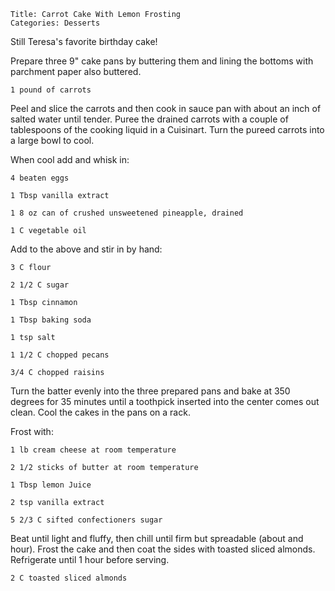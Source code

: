 ~~~ recipe-info
Title: Carrot Cake With Lemon Frosting
Categories: Desserts
~~~

Still Teresa's favorite birthday cake!

Prepare three 9" cake pans by buttering them and lining the bottoms with parchment paper also
buttered.

~~~ recipe-ingredients
1 pound of carrots
~~~

Peel and slice the carrots and then cook in sauce pan with about an inch of salted water
until tender.  Puree the drained carrots with a couple of tablespoons of the cooking liquid in a
Cuisinart.  Turn the pureed carrots into a large bowl to cool.

When cool add and whisk in:

~~~ recipe-ingredients
4 beaten eggs

1 Tbsp vanilla extract

1 8 oz can of crushed unsweetened pineapple, drained

1 C vegetable oil
~~~

Add to the above and stir in by hand:

~~~ recipe-ingredients
3 C flour

2 1/2 C sugar

1 Tbsp cinnamon

1 Tbsp baking soda

1 tsp salt

1 1/2 C chopped pecans

3/4 C chopped raisins
~~~

Turn the batter evenly into the three prepared pans and bake at 350 degrees for 35 minutes until a
toothpick inserted into the center comes out clean.  Cool the cakes in the pans on a rack.

Frost with:

~~~ recipe-ingredients
1 lb cream cheese at room temperature

2 1/2 sticks of butter at room temperature

1 Tbsp lemon Juice

2 tsp vanilla extract

5 2/3 C sifted confectioners sugar
~~~

Beat until light and fluffy, then chill until firm but spreadable (about and hour).  Frost the cake
and then coat the sides with toasted sliced almonds. Refrigerate until 1 hour before serving.

~~~ recipe-ingredients
2 C toasted sliced almonds
~~~
